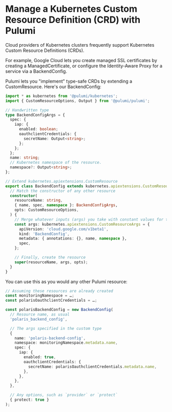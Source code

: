 # Manage a Kubernetes Custom Resource Definition (CRD) with Pulumi

Cloud providers of Kubernetes clusters frequently support Kubernetes Custom Resource Definitions (CRDs).

For example, Google Cloud lets you create managed SSL certificates by creating a ManagedCertificate,
or configure the Identity-Aware Proxy for a service via a BackendConfig.

Pulumi lets you "implement" type-safe CRDs by extending a CustomResource. Here's our BackendConfig:

```ts
import * as kubernetes from '@pulumi/kubernetes';
import { CustomResourceOptions, Output } from '@pulumi/pulumi';

// Handwritten type
type BackendConfigArgs = {
  spec: {
    iap: {
      enabled: boolean;
      oauthclientCredentials: {
        secretName: Output<string>;
      };
    };
  };
  name: string;
  // Kubernetes namespace of the resource.
  namespace?: Output<string>;
};

// Extend kubernetes.apiextensions.CustomResource
export class BackendConfig extends kubernetes.apiextensions.CustomResource {
  // Match the constructor of any other resource
  constructor(
    resourceName: string,
    { name, spec, namespace }: BackendConfigArgs,
    opts: CustomResourceOptions,
  ) {
    // Merge whatever inputs (args) you take with constant values for the CRD
    const args: kubernetes.apiextensions.CustomResourceArgs = {
      apiVersion: 'cloud.google.com/v1beta1',
      kind: 'BackendConfig',
      metadata: { annotations: {}, name, namespace },
      spec,
    };

    // Finally, create the resource
    super(resourceName, args, opts);
  }
}
```

You can use this as you would any other Pulumi resource:

```ts
// Assuming these resources are already created
const monitoringNamespace = …;
const polarisOauthclientCredentials = …;

const polarisBackendConfig = new BackendConfig(
  // Resource name, as usual
  'polaris_backend_config',

  // The args specified in the custom type
  {
    name: 'polaris-backend-config',
    namespace: monitoringNamespace.metadata.name,
    spec: {
      iap: {
        enabled: true,
        oauthclientCredentials: {
          secretName: polarisOauthclientCredentials.metadata.name,
        },
      },
    },
  },

  // Any options, such as `provider` or `protect`
  { protect: true }
);
```
